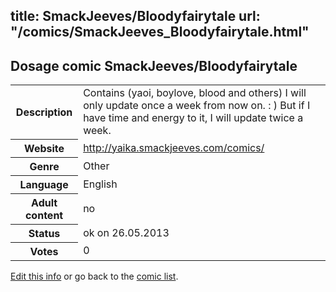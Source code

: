 title: SmackJeeves/Bloodyfairytale
url: "/comics/SmackJeeves_Bloodyfairytale.html"
---
Dosage comic SmackJeeves/Bloodyfairytale
-----------------------------------------

<p id="msg"></p>
<script type="text/javascript">
if (window.location.search === '?edit_info_mail=sent_ok') {
  var elem = document.getElementById("msg");
  elem.innerHTML = 'Edited information sucessfully sent for review, which is usually done daily. Thanks!';
  elem.className = 'ok';
}
</script>
<table class="comicinfo">
<tr>
<th>Description</th><td>Contains (yaoi, boylove, blood and others) I will only update once a week from now on. : ) But if I have time and energy to it, I will update twice a week.</td>
</tr>
<tr>
<th>Website</th><td><a href="http://yaika.smackjeeves.com/comics/">http://yaika.smackjeeves.com/comics/</a></td>
</tr>
<tr>
<th>Genre</th><td>Other</td>
</tr>
<tr>
<th>Language</th><td>English</td>
</tr>
<tr>
<th>Adult content</th><td>no</td>
</tr>
<tr>
<th>Status</th><td>ok on 26.05.2013</td>
</tr>
<tr>
<th>Votes</th><td>0</td>
</tr>
</table>

[Edit this info](SmackJeeves_Bloodyfairytale_edit.html) or go back to the [comic list](../comic-index.html).
